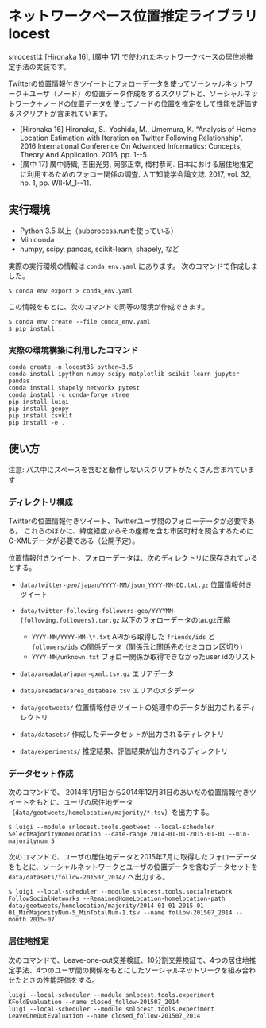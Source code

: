 # ネットワークベース位置推定ライブラリ locest

snlocestは [Hironaka 16], [廣中 17] で使われたネットワークベースの居住地推定手法の実装です。

Twitterの位置情報付きツイートとフォローデータを使ってソーシャルネットワーク＋ユーザ（ノード）の位置データ作成をするスクリプトと、ソーシャルネットワーク＋ノードの位置データを使ってノードの位置を推定をして性能を評価するスクリプトが含まれています。

- [Hironaka 16] Hironaka, S., Yoshida, M., Umemura, K. “Analysis of Home Location Estimation with Iteration on Twitter Following Relationship”. 2016 International Conference On Advanced Informatics: Concepts, Theory And Application. 2016, pp. 1--5.
- [廣中 17] 廣中詩織, 吉田光男, 岡部正幸, 梅村恭司. 日本における居住地推定に利用するためのフォロー関係の調査. 人工知能学会論文誌. 2017, vol. 32, no. 1, pp. WII-M\_1--11.


## 実行環境

 + Python 3.5 以上（subprocess.runを使っている）
 + Miniconda
 + numpy, scipy, pandas, scikit-learn, shapely, など

実際の実行環境の情報は `conda_env.yaml` にあります。
次のコマンドで作成しました。

```
$ conda env export > conda_env.yaml
```

この情報をもとに、次のコマンドで同等の環境が作成できます。

```
$ conda env create --file conda_env.yaml
$ pip install .
```


### 実際の環境構築に利用したコマンド

```
conda create -n locest35 python=3.5
conda install ipython numpy scipy matplotlib scikit-learn jupyter pandas
conda install shapely networkx pytest
conda install -c conda-forge rtree
pip install luigi
pip install geopy
pip install csvkit
pip install -e .
```


## 使い方

注意: パス中にスペースを含むと動作しないスクリプトがたくさん含まれています

### ディレクトリ構成

Twitterの位置情報付きツイート、Twitterユーザ間のフォローデータが必要である。
これらのほかに、緯度経度からその座標を含む市区町村を照合するためにG-XMLデータが必要である（公開予定）。

位置情報付きツイート、フォローデータは、次のディレクトリに保存されているとする。

- `data/twitter-geo/japan/YYYY-MM/json_YYYY-MM-DD.txt.gz` 位置情報付きツイート
- `data/twitter-following-followers-geo/YYYYMM-{following,followers}.tar.gz` 以下のフォローデータのtar.gz圧縮
    - `YYYY-MM/YYYY-MM-\*.txt` APIから取得した `friends/ids` と `followers/ids` の関係データ（関係元と関係先のセミコロン区切り）
    - `YYYY-MM/unknown.txt` フォロー関係が取得できなかったuser idのリスト
- `data/areadata/japan-gxml.tsv.gz` エリアデータ

- `data/areadata/area_database.tsv` エリアのメタデータ
- `data/geotweets/` 位置情報付きツイートの処理中のデータが出力されるディレクトリ
- `data/datasets/` 作成したデータセットが出力されるディレクトリ

- `data/experiments/` 推定結果、評価結果が出力されるディレクトリ


### データセット作成

次のコマンドで、 2014年1月1日から2014年12月31日のあいだの位置情報付きツイートをもとに、ユーザの居住地データ（`data/geotweets/homelocation/majority/*.tsv`）を出力する。

```
$ luigi --module snlocest.tools.geotweet --local-scheduler SelectMajorityHomeLocation --date-range 2014-01-01-2015-01-01 --min-majoritynum 5
```

次のコマンドで、ユーザの居住地データと2015年7月に取得したフォローデータをもとに、ソーシャルネットワークとユーザの位置データを含むデータセットを `data/datasets/follow-201507_2014/` へ出力する。

```
$ luigi --local-scheduler --module snlocest.tools.socialnetwork FollowSocialNetworks --RemainedHomeLocation-homelocation-path data/geotweets/homelocation/majority/2014-01-01-2015-01-01_MinMajorityNum-5_MinTotalNum-1.tsv --name follow-201507_2014 --month 2015-07
```


### 居住地推定

次のコマンドで、Leave-one-out交差検証、10分割交差検証で、4つの居住地推定手法、4つのユーザ間の関係をもとにしたソーシャルネットワークを組み合わせたときの性能評価をする。

```
luigi --local-scheduler --module snlocest.tools.experiment KFoldEvaluation --name closed_follow-201507_2014
luigi --local-scheduler --module snlocest.tools.experiment LeaveOneOutEvaluation --name closed_follow-201507_2014
```
